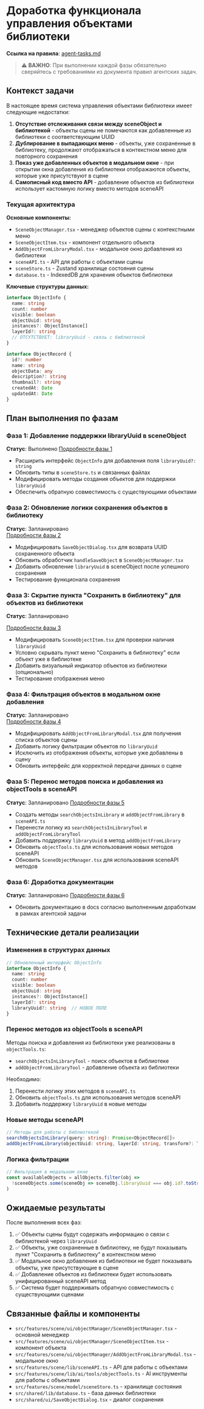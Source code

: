 # Доработка функционала управления объектами библиотеки

**Ссылка на правила**: [agent-tasks.md](../../docs/development/workflows/agent-tasks.md)

> ⚠️ **ВАЖНО**: При выполнении каждой фазы обязательно сверяйтесь с требованиями из документа правил агентских задач.

## Контекст задачи

В настоящее время система управления объектами библиотеки имеет следующие недостатки:

1. **Отсутствие отслеживания связи между sceneObject и библиотекой** - объекты сцены не помечаются как добавленные из библиотеки с соответствующим UUID
2. **Дублирование в выпадающих меню** - объекты, уже сохраненные в библиотеку, продолжают отображаться в контекстном меню для повторного сохранения
3. **Показ уже добавленных объектов в модальном окне** - при открытии окна добавления из библиотеки отображаются объекты, которые уже присутствуют в сцене
4. **Самописный код вместо API** - добавление объектов из библиотеки использует кастомную логику вместо методов sceneAPI

### Текущая архитектура

**Основные компоненты:**
- `SceneObjectManager.tsx` - менеджер объектов сцены с контекстными меню
- `SceneObjectItem.tsx` - компонент отдельного объекта
- `AddObjectFromLibraryModal.tsx` - модальное окно добавления из библиотеки
- `sceneAPI.ts` - API для работы с объектами сцены 
- `sceneStore.ts` - Zustand хранилище состояния сцены
- `database.ts` - IndexedDB для хранения объектов библиотеки

**Ключевые структуры данных:**
```typescript
interface ObjectInfo {
  name: string
  count: number
  visible: boolean
  objectUuid: string
  instances?: ObjectInstance[]
  layerId?: string
  // ОТСУТСТВУЕТ: libraryUuid - связь с библиотекой
}

interface ObjectRecord {
  id?: number
  name: string
  objectData: any
  description?: string
  thumbnail?: string
  createdAt: Date
  updatedAt: Date
}
```

## План выполнения по фазам

### Фаза 1: Добавление поддержки libraryUuid в sceneObject
**Статус**: Выполнено
[Подробности фазы 1](phases/phase_1_summary.md)

- Расширить интерфейс `ObjectInfo` для добавления поля `libraryUuid?: string`
- Обновить типы в `sceneStore.ts` и связанных файлах
- Модифицировать методы создания объектов для поддержки `libraryUuid`
- Обеспечить обратную совместимость с существующими объектами

### Фаза 2: Обновление логики сохранения объектов в библиотеку 
**Статус**: Запланировано  
[Подробности фазы 2](phases/phase_2_summary.md)

- Модифицировать `SaveObjectDialog.tsx` для возврата UUID сохраненного объекта
- Обновить обработчик `handleSaveObject` в `SceneObjectManager.tsx`
- Добавить обновление `libraryUuid` в sceneObject после успешного сохранения
- Тестирование функционала сохранения

### Фаза 3: Скрытие пункта "Сохранить в библиотеку" для объектов из библиотеки 
**Статус**: Запланировано

[Подробности фазы 3](phases/phase_3_summary.md)

- Модифицировать `SceneObjectItem.tsx` для проверки наличия `libraryUuid`
- Условно скрывать пункт меню "Сохранить в библиотеку" если объект уже в библиотеке
- Добавить визуальный индикатор объектов из библиотеки (опционально)
- Тестирование отображения меню

### Фаза 4: Фильтрация объектов в модальном окне добавления 
**Статус**: Запланировано  
[Подробности фазы 4](phases/phase_4_summary.md)

- Модифицировать `AddObjectFromLibraryModal.tsx` для получения списка объектов сцены
- Добавить логику фильтрации объектов по `libraryUuid`
- Исключить из отображения объекты, которые уже добавлены в сцену
- Обновить интерфейс для корректной передачи данных о сцене

### Фаза 5: Перенос методов поиска и добавления из objectTools в sceneAPI 
**Статус**: Запланировано 
[Подробности фазы 5](phases/phase_5_summary.md)

- Создать методы `searchObjectsInLibrary` и `addObjectFromLibrary` в `sceneAPI.ts`
- Перенести логику из `searchObjectsInLibraryTool` и `addObjectFromLibraryTool`
- Добавить поддержку `libraryUuid` в метод `addObjectFromLibrary`
- Обновить `objectTools.ts` для использования новых методов sceneAPI
- Обновить `SceneObjectManager.tsx` для использования sceneAPI методов

### Фаза 6: Доработка документации
**Статус**: Запланировано 
[Подробности фазы 6](phases/phase_6_summary.md)

- Обновить документацию в docs согласно выполненным доработкам в рамках агентской задачи

## Технические детали реализации

### Изменения в структурах данных
```typescript
// Обновленный интерфейс ObjectInfo
interface ObjectInfo {
  name: string
  count: number
  visible: boolean
  objectUuid: string
  instances?: ObjectInstance[]
  layerId?: string
  libraryUuid?: string  // НОВОЕ ПОЛЕ
}
```

### Перенос методов из objectTools в sceneAPI
Методы поиска и добавления из библиотеки уже реализованы в `objectTools.ts`:
- `searchObjectsInLibraryTool` - поиск объектов в библиотеке
- `addObjectFromLibraryTool` - добавление объекта из библиотеки

Необходимо:
1. Перенести логику этих методов в `sceneAPI.ts`
2. Обновить `objectTools.ts` для использования методов sceneAPI
3. Добавить поддержку `libraryUuid` в новые методы

### Новые методы sceneAPI
```typescript
// Методы для работы с библиотекой
searchObjectsInLibrary(query: string): Promise<ObjectRecord[]>
addObjectFromLibrary(objectUuid: string, layerId: string, transform?: Transform): Promise<AddObjectResult>
```

### Логика фильтрации
```typescript
// Фильтрация в модальном окне
const availableObjects = allObjects.filter(obj => 
  !sceneObjects.some(sceneObj => sceneObj.libraryUuid === obj.id?.toString())
)
```

## Ожидаемые результаты

После выполнения всех фаз:

1. ✅ Объекты сцены будут содержать информацию о связи с библиотекой через `libraryUuid`
2. ✅ Объекты, уже сохраненные в библиотеку, не будут показывать пункт "Сохранить в библиотеку" в контекстном меню
3. ✅ Модальное окно добавления из библиотеки не будет показывать объекты, уже присутствующие в сцене
4. ✅ Добавление объектов из библиотеки будет использовать унифицированный sceneAPI метод
5. ✅ Система будет поддерживать обратную совместимость с существующими сценами

## Связанные файлы и компоненты

- `src/features/scene/ui/objectManager/SceneObjectManager.tsx` - основной менеджер
- `src/features/scene/ui/objectManager/SceneObjectItem.tsx` - компонент объекта  
- `src/features/scene/ui/objectManager/AddObjectFromLibraryModal.tsx` - модальное окно
- `src/features/scene/lib/sceneAPI.ts` - API для работы с объектами
- `src/features/scene/lib/ai/tools/objectTools.ts` - AI инструменты для работы с объектами
- `src/features/scene/model/sceneStore.ts` - хранилище состояния
- `src/shared/lib/database.ts` - база данных библиотеки
- `src/shared/ui/SaveObjectDialog.tsx` - диалог сохранения
